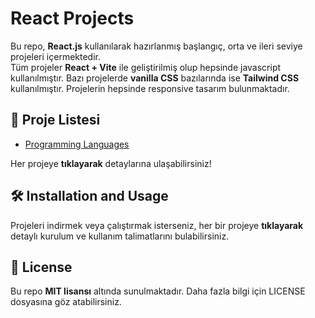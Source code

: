 # React Projects

Bu repo, **React.js** kullanılarak hazırlanmış başlangıç, orta ve ileri seviye projeleri içermektedir.  
Tüm projeler **React + Vite** ile geliştirilmiş olup hepsinde javascript kullanılmıştır.  Bazı projelerde **vanilla CSS** bazılarında ise **Tailwind CSS** kullanılmıştır. Projelerin hepsinde responsive tasarım bulunmaktadır.


## 📌 Proje Listesi
- [Programming Languages](programming-languages/)

Her projeye **tıklayarak** detaylarına ulaşabilirsiniz!

## 🛠 Installation and Usage

Projeleri indirmek veya çalıştırmak isterseniz, her bir projeye **tıklayarak** detaylı kurulum ve kullanım talimatlarını bulabilirsiniz.
     

     


## 📜 License
Bu repo **MIT lisansı** altında sunulmaktadır. Daha fazla bilgi için LICENSE dosyasına göz atabilirsiniz.
